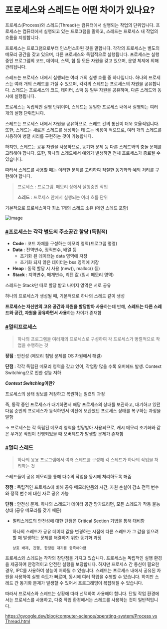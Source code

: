 # 프로세스와 스레드는 어떤 차이가 있나요?
프로세스(Process)와 스레드(Thread)는 컴퓨터에서 실행되는 작업의 단위입니다. 프로세스는 컴퓨터에서 실행되고 있는 프로그램을 말하고, 스레드는 프로세스 내 작업의 흐름을 지칭합니다.

프로세스는 프로그램으로부터 인스턴스화된 것을 말합니다. 각각의 프로세스는 별도의 메모리 공간을 갖고 있으며, 다른 프로세스와 독립적으로 실행됩니다. 프로세스는 실행 중인 프로그램의 코드, 데이터, 스택, 힙 등 모든 자원을 갖고 있으며, 운영 체제에 의해 관리됩니다.

스레드는 프로세스 내에서 실행되는 여러 개의 실행 흐름 중 하나입니다. 하나의 프로세스는 여러 개의 스레드를 가질 수 있으며, 각각의 스레드는 프로세스의 자원을 공유합니다. 스레드는 프로세스의 코드, 데이터, 스택 등 일부 자원을 공유하며, 다른 스레드와 동시에 실행됩니다.

프로세스는 독립적인 실행 단위이며, 스레드는 동일한 프로세스 내에서 실행되는 여러 개의 실행 단위입니다.

스레드는 프로세스 내에서 자원을 공유하므로, 스레드 간의 통신이 더욱 효율적입니다. 또한, 스레드는 새로운 스레드를 생성하는 데 드는 비용이 적으므로, 여러 개의 스레드를 사용하여 병렬 처리를 구현하는 것이 가능합니다.

하지만, 스레드는 공유 자원을 사용하므로, 동기화 문제 등 다른 스레드와의 충돌 문제를 고려해야 합니다. 또한, 하나의 스레드에서 예외가 발생하면 전체 프로세스가 종료될 수 있습니다.

따라서 스레드를 사용할 때는 이러한 문제를 고려하여 적절한 동기화와 예외 처리를 구현해야 합니다.

> 프로세스 : 프로그램. 메모리 상에서 실행중인 작업
> 
> 
> **스레드** : 프로세스 안에서 실행되는 여러 흐름 단위
> 

기본적으로 프로세스마다 최소 1개의 스레드 소유 (메인 스레드 포함)

![image](https://github.com/theo-jin/CS_ARCHIVE/assets/83561523/5d031a3f-96e3-41f4-aba8-84e210ebe6d7)


### **[#](https://gyoogle.dev/blog/computer-science/operating-system/Process%20vs%20Thread.html#%E1%84%91%E1%85%B3%E1%84%85%E1%85%A9%E1%84%89%E1%85%A6%E1%84%89%E1%85%B3%E1%84%82%E1%85%B3%E1%86%AB-%E1%84%80%E1%85%A1%E1%86%A8%E1%84%80%E1%85%A1%E1%86%A8-%E1%84%87%E1%85%A7%E1%86%AF%E1%84%83%E1%85%A9%E1%84%8B%E1%85%B4-%E1%84%8C%E1%85%AE%E1%84%89%E1%85%A9%E1%84%80%E1%85%A9%E1%86%BC%E1%84%80%E1%85%A1%E1%86%AB-%E1%84%92%E1%85%A1%E1%86%AF%E1%84%83%E1%85%A1%E1%86%BC-%E1%84%83%E1%85%A9%E1%86%A8%E1%84%85%E1%85%B5%E1%86%B8%E1%84%8C%E1%85%A5%E1%86%A8)프로세스는 각각 별도의 주소공간 할당 (독립적)**

- **Code** : 코드 자체를 구성하는 메모리 영역(프로그램 명령)
- **Data** : 전역변수, 정적변수, 배열 등
    - 초기화 된 데이터는 data 영역에 저장
    - 초기화 되지 않은 데이터는 bss 영역에 저장
- **Heap** : 동적 할당 시 사용 (new(), malloc() 등)
- **Stack** : 지역변수, 매개변수, 리턴 값 (임시 메모리 영역)

스레드는 Stack만 따로 할당 받고 나머지 영역은 서로 공유

하나의 프로세스가 생성될 때, 기본적으로 하나의 스레드 같이 생성

**프로세스는 자신만의 고유 공간과 자원을 할당받아 사용**하는데 반해, **스레드는 다른 스레드와 공간, 자원을 공유하면서 사용**하는 차이가 존재함

### **[#](https://gyoogle.dev/blog/computer-science/operating-system/Process%20vs%20Thread.html#%E1%84%86%E1%85%A5%E1%86%AF%E1%84%90%E1%85%B5%E1%84%91%E1%85%B3%E1%84%85%E1%85%A9%E1%84%89%E1%85%A6%E1%84%89%E1%85%B3)멀티프로세스**

> 하나의 프로그램을 여러개의 프로세스로 구성하여 각 프로세스가 병렬적으로 작업을 수행하는 것
> 

**장점** : 안전성 (메모리 침범 문제를 OS 차원에서 해결)

**단점** : 각각 독립된 메모리 영역을 갖고 있어, 작업량 많을 수록 오버헤드 발생. Context Switching으로 인한 성능 저하

***Context Switching*이란?**

프로세스의 상태 정보를 저장하고 복원하는 일련의 과정

즉, 동작 중인 프로세스가 대기하면서 해당 프로세스의 상태를 보관하고, 대기하고 있던 다음 순번의 프로세스가 동작하면서 이전에 보관했던 프로세스 상태를 복구하는 과정을 말함

→ 프로세스는 각 독립된 메모리 영역을 할당받아 사용되므로, 캐시 메모리 초기화와 같은 무거운 작업이 진행되었을 때 오버헤드가 발생할 문제가 존재함

### **[#](https://gyoogle.dev/blog/computer-science/operating-system/Process%20vs%20Thread.html#%E1%84%86%E1%85%A5%E1%86%AF%E1%84%90%E1%85%B5-%E1%84%89%E1%85%B3%E1%84%85%E1%85%A6%E1%84%83%E1%85%B3)멀티 스레드**

> 하나의 응용 프로그램에서 여러 스레드를 구성해 각 스레드가 하나의 작업을 처리하는 것
> 

스레드들이 공유 메모리를 통해 다수의 작업을 동시에 처리하도록 해줌

**장점** : 독립적인 프로세스에 비해 공유 메모리만큼의 시간, 자원 손실이 감소 전역 변수와 정적 변수에 대한 자료 공유 가능

**단점** : 안전성 문제. 하나의 스레드가 데이터 공간 망가뜨리면, 모든 스레드가 작동 불능 상태 (공유 메모리를 갖기 때문)

- 멀티스레드의 안전성에 대한 단점은 Critical Section 기법을 통해 대비함
    
    하나의 스레드가 공유 데이터 값을 변경하는 시점에 다른 스레드가 그 값을 읽으려할 때 발생하는 문제를 해결하기 위한 동기화 과정
    
    `상호 배제, 진행, 한정된 대기를 충족해야함`
    

프로세스와 스레드는 각각의 장단점을 가지고 있습니다. 프로세스는 독립적인 실행 환경을 제공하여 안정적이고 안전한 실행을 보장합니다. 하지만 프로세스 간 통신이 필요한 경우, IPC를 사용하여 성능이 저하될 수 있습니다. 스레드는 프로세스 내에서 공유된 자원을 사용하여 실행 속도가 빠르며, 동시에 여러 작업을 수행할 수 있습니다. 하지만 스레드 간 동기화 문제가 발생할 수 있어서 프로그래밍이 복잡해질 수 있습니다.

따라서 프로세스와 스레드는 상황에 따라 선택하여 사용해야 합니다. 단일 작업 환경에서는 프로세스를 사용하고, 다중 작업 환경에서는 스레드를 사용하는 것이 일반적입니다.



  [https://gyoogle.dev/blog/computer-science/operating-system/Process vs Thread.html](https://gyoogle.dev/blog/computer-science/operating-system/Process%20vs%20Thread.html)
